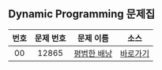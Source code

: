 ## Dynamic Programming 문제집

|번호|문제 번호|문제 이름|소스|
|:-:|:-:|:-:|:-:|
|00|12865|[평범한 배낭](https://www.acmicpc.net/problem/12865)|[바로가기](../12865)
